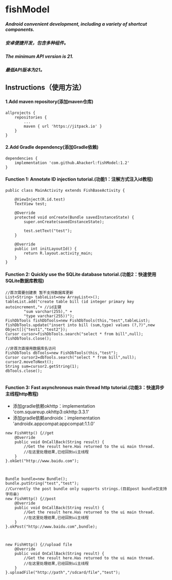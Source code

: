 # fishModel
##### Android convenient development, including a variety of shortcut components.
##### 安卓便捷开发，包含多种组件。
##### The minimum API version is 21.
##### 最低API版本为21。

## Instructions（使用方法）

#### 1.Add maven repository(添加maven仓库)
```
allprojects {
    repositories {
        ...
        maven { url 'https://jitpack.io' }
    }
}
```
#### 2.Add Gradle dependency(添加Gradle依赖)
```
dependencies {
    implementation 'com.github.Ahackerl:fishModel:1.2'
}
```

#### Function 1: Annotate ID injection tutorial.(功能1：注解方式注入id教程)
```
public class MainActivity extends FishBaseActivity {

    @ViewInject(R.id.test)
    TextView test;

    @Override
    protected void onCreate(Bundle savedInstanceState) {
        super.onCreate(savedInstanceState);

        test.setText("test");
    }

    @Override
    public int initLayoutId() {
        return R.layout.activity_main;
    }
}
```
#### Function 2: Quickly use the SQLite database tutorial.(功能2：快速使用SQLite数据库教程)
```
//首次需要创建表 暂不支持数据库更新
List<String> tableList=new ArrayList<>();
tableList.add("create table bill (id integer primary key autoincrement,"+ //id主键
        "sum varchar(255)," +
        "type varchar(255))");
FishDbTools fishDbTools=new FishDbTools(this,"test",tableList);
fishDbTools.update("insert into bill (sum,type) values (?,?)",new Object[]{"test1","test2"});
Cursor cursor=fishDbTools.search("select * from bill",null);
fishDbTools.close();

//非首次直接用数据库名访问
FishDbTools dbTools=new FishDbTools(this,"test");
Cursor cursor2=dbTools.search("select * from bill",null);
cursor2.moveToNext();
String sum=cursor2.getString(1);
dbTools.close();
    
```
#### Function 3: Fast asynchronous main thread http tutorial.(功能3：快速异步主线程http教程)
* 添加gradle依赖okhttp：implementation 'com.squareup.okhttp3:okhttp:3.3.1'
* 添加gradle依赖androidx：implementation 'androidx.appcompat:appcompat:1.1.0'
```
new FishHttp() {//get
    @Override
    public void OnCallBack(String result) {
        //Get the result here.Has returned to the ui main thread.
        //在这里处理结果,已经回到ui主线程
    }
}.okGet("http://www.baidu.com");



Bundle bundle=new Bundle();
bundle.putString("test","test");
//Currently the post bundle only supports strings.(目前post bundle仅支持字符串)
new FishHttp() {//post
    @Override
    public void OnCallBack(String result) {
        //Get the result here.Has returned to the ui main thread.
        //在这里处理结果,已经回到ui主线程
    }
}.okPost("http://www.baidu.com",bundle);



new FishHttp() {//upload file
    @Override
    public void OnCallBack(String result) {
        //Get the result here.Has returned to the ui main thread.
        //在这里处理结果,已经回到ui主线程
    }
}.uploadFile("http://path","/sdcard/file","test");

```
